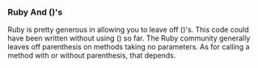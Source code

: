 
### Ruby And ()'s
Ruby is pretty generous in allowing you to leave off ()'s. This code could have been written without using () so far. The Ruby community generally leaves off parenthesis on methods taking no parameters. As for calling a method with or without parenthesis, that depends.
 
